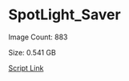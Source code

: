 # SpotLight_Saver

Image Count: 883

Size: 0.541 GB

[Script Link](https://github.com/liuyal/Archive/blob/master/Python/Utilities/Miscellaneous/spotlight_saver.py)
